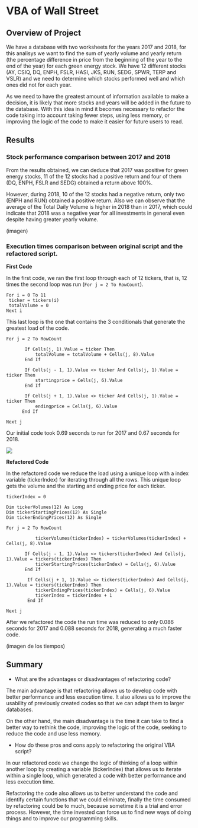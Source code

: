 # VBA of Wall Street

## Overview of Project

We have a database with two worksheets for the years 2017 and 2018, for this analisys we want to find the sum of yearly volume and yearly return (the percentage difference in price from the beginning of the year to the end of the year) for each green energy stock. We have 12 different stocks (AY, CSIQ, DQ, ENPH, FSLR, HASI, JKS, RUN, SEDG, SPWR, TERP and VSLR) and we need to determine which stocks performed well and which ones did not for each year.

As we need to have the greatest amount of information available to make a decision, it is likely that more stocks and years will be added in the future to the database. With this idea in mind it becomes necessary to refactor the code taking into account taking fewer steps, using less memory, or improving the logic of the code to make it easier for future users to read.

## Results

### Stock performance comparison between 2017 and 2018

From the results obtained, we can deduce that 2017 was positive for green energy stocks, 11 of the 12 stocks had a positive return and four of them (DQ, ENPH, FSLR and SEDG) obtained a return above 100%. 

However, during 2018, 10 of the 12 stocks had a negative return, only two (ENPH ​​and RUN) obtained a positive return. Also we can observe that the average of the Total Daily Volume is higher in 2018 than in 2017, which could indicate that 2018 was a negative year for all investments in general even despite having greater yearly volume. 

(imagen)

### Execution times comparison between original script and the refactored script.

**First Code**

In the first code, we ran the first loop through each of 12 tickers, that is, 12 times the second loop was run (`For j = 2 To RowCount`).

    For i = 0 To 11
     ticker = tickers(i)
     totalVolume = 0
    Next i

This last loop is the one that contains the 3 conditionals that generate the greatest load of the code.

    For j = 2 To RowCount

           If Cells(j, 1).Value = ticker Then
               totalVolume = totalVolume + Cells(j, 8).Value
           End If

           If Cells(j - 1, 1).Value <> ticker And Cells(j, 1).Value = ticker Then
               startingprice = Cells(j, 6).Value
           End If

           If Cells(j + 1, 1).Value <> ticker And Cells(j, 1).Value = ticker Then
               endingprice = Cells(j, 6).Value
          End If
          
    Next j

Our initial code took 0.69 seconds to run for 2017 and 0.67 seconds for 2018.

![](https://github.com/Jponce25/kickstarter-analysis/blob/d17dfe4eaebafb5b6607eb76df45564b17bf6887/images/AnalysisGoals1.png)

**Refactored Code**

In the refactored code we reduce the load using a unique loop with a index variable (tickerIndex) for iterating through all the rows. This unique loop gets the volume and the starting and ending price for each ticker. 

    tickerIndex = 0
      
    Dim tickerVolumes(12) As Long
    Dim tickerStartingPrices(12) As Single
    Dim tickerEndingPrices(12) As Single
            
    For j = 2 To RowCount   
         
               tickerVolumes(tickerIndex) = tickerVolumes(tickerIndex) + Cells(j, 8).Value       
            
           If Cells(j - 1, 1).Value <> tickers(tickerIndex) And Cells(j, 1).Value = tickers(tickerIndex) Then
               tickerStartingPrices(tickerIndex) = Cells(j, 6).Value
           End If
                        
            If Cells(j + 1, 1).Value <> tickers(tickerIndex) And Cells(j, 1).Value = tickers(tickerIndex) Then
               tickerEndingPrices(tickerIndex) = Cells(j, 6).Value                 
               tickerIndex = tickerIndex + 1
            End If
   
    Next j
    
After we refactored the code the run time was reduced to only 0.086 seconds for 2017 and 0.088 seconds for 2018, generating a much faster code.

(imagen de los tiempos)

## Summary

- What are the advantages or disadvantages of refactoring code?

The main advantage is that refactoring allows us to develop code with better performance and less execution time. It also allows us to improve the usability of previously created codes so that we can adapt them to larger databases.

On the other hand, the main disadvantage is the time it can take to find a better way to rethink the code, improving the logic of the code, seeking to reduce the code and use less memory.

- How do these pros and cons apply to refactoring the original VBA script?

In our refactored code we change the logic of thinking of a loop within another loop by creating a variable (tickerIndex) that allows us to iterate within a single loop, which generated a code with better performance and less execution time.

Refactoring the code also allows us to better understand the code and identify certain functions that we could eliminate, finally the time consumed by refactoring could be to much, because sometime it is a trial and error process. However, the time invested can force us to find new ways of doing things and to improve our programming skills.
